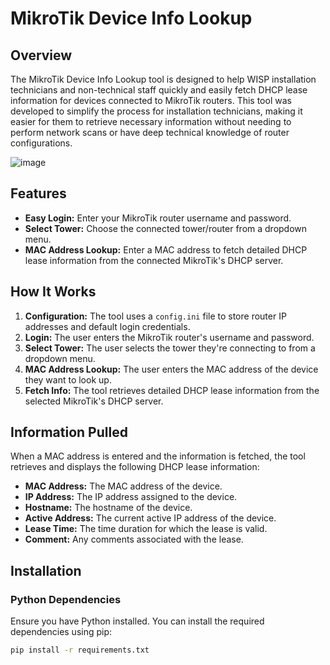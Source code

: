 # MikroTik Device Info Lookup

## Overview

The MikroTik Device Info Lookup tool is designed to help WISP installation technicians and non-technical staff quickly and easily fetch DHCP lease information for devices connected to MikroTik routers. This tool was developed to simplify the process for installation technicians, making it easier for them to retrieve necessary information without needing to perform network scans or have deep technical knowledge of router configurations.

![image](https://github.com/user-attachments/assets/d3c7a41c-2de1-4ec3-9610-3580d87155fa)


## Features

- **Easy Login:** Enter your MikroTik router username and password.
- **Select Tower:** Choose the connected tower/router from a dropdown menu.
- **MAC Address Lookup:** Enter a MAC address to fetch detailed DHCP lease information from the connected MikroTik's DHCP server.

## How It Works

1. **Configuration:** The tool uses a `config.ini` file to store router IP addresses and default login credentials.
2. **Login:** The user enters the MikroTik router's username and password.
3. **Select Tower:** The user selects the tower they're connecting to from a dropdown menu.
4. **MAC Address Lookup:** The user enters the MAC address of the device they want to look up.
5. **Fetch Info:** The tool retrieves detailed DHCP lease information from the selected MikroTik's DHCP server.

## Information Pulled

When a MAC address is entered and the information is fetched, the tool retrieves and displays the following DHCP lease information:
- **MAC Address:** The MAC address of the device.
- **IP Address:** The IP address assigned to the device.
- **Hostname:** The hostname of the device.
- **Active Address:** The current active IP address of the device.
- **Lease Time:** The time duration for which the lease is valid.
- **Comment:** Any comments associated with the lease.

## Installation

### Python Dependencies

Ensure you have Python installed. You can install the required dependencies using pip:

```sh
pip install -r requirements.txt
